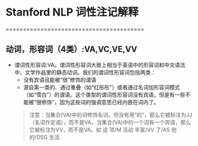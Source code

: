 
# Stanford NLP 词性注记解释
========================================
## 动词，形容词（4类）:VA,VC,VE,VV ###
* 谓词性形容词:VA。谓词性形容词大致上相当于英语中的形容词和中文语法中、文学作品里的静态动词。我们的谓词性形容词包括两类：
  * 没有宾语且能被“很”修饰的谓语
  * 源自第一类的、通过重叠（如“红彤彤”）或者通过名词加形容词模式（如“雪白”）的谓语。这个类型的谓词性形容词没有宾语，但是有一些不能被“很修饰”，因为这些词的强调意思已经内嵌在词内了。
  > 注意：当集合(VA)中的词修饰名词，但没有用“的”，那么它被标注为JJ（名词作定语），而不是VA。当集合(VA)中的一个词有一个宾语，那么它被标注为VV，而不是VA。如 这 项/M 活动 丰富/VV 了/AS 他 的/DSG 生活.
